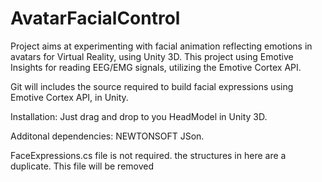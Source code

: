 # AvatarFacialControl
Project aims at experimenting with facial animation reflecting emotions in avatars for Virtual Reality, using Unity 3D. This project using Emotive Insights for reading 
EEG/EMG signals, utilizing the Emotive Cortex API. 

Git will includes the source required to build facial expressions using Emotive Cortex API, in Unity.

Installation:
Just drag and drop to you HeadModel in Unity 3D.

Additonal dependencies:
NEWTONSOFT JSon. 

FaceExpressions.cs file is not required. the structures in here are a duplicate. This file will be removed 

